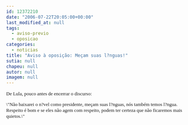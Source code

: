 ```yaml
---
id: 12372210
date: "2006-07-22T20:05:00+00:00"
last_modified_at: null
tags:
  - aviso-previo
  - oposicao
categories:
  - noticias
title: "Aviso à oposição: Meçam suas l?nguas!"
sutia: null
chapeu: null
autor: null
imagem: null
---
```

<p><FONT size=2></p>
<p><P><FONT face=Verdana>De Lula, pouco antes de encerrar o discurso:</FONT></P></p>
<p><P><FONT face=Verdana>\"Não baixarei o n?vel como presidente, meçam suas l?nguas, nós também temos l?ngua. Respeito é bom e se eles não agem com respeito, podem ter certeza que não ficaremos mais quietos.\"</FONT></P></FONT> </p>
